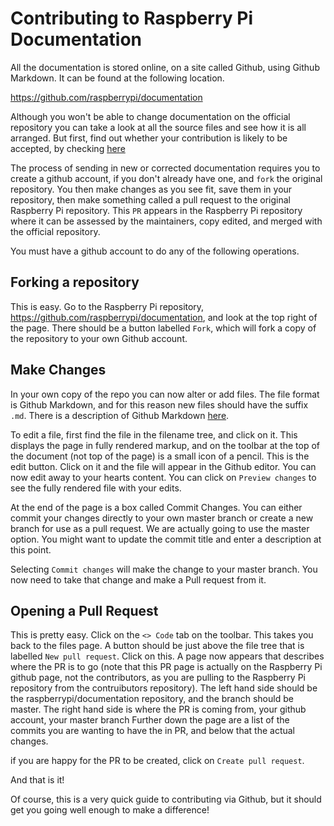 # Contributing to Raspberry Pi Documentation

All the documentation is stored online, on a site called Github, using Github Markdown. It can be found at the following location.

https://github.com/raspberrypi/documentation

Although you won't be able to change documentation on the official repository you can take a look at all the source files and see how it is all arranged. But first, find out whether your contribution is likely to be accepted, by checking [here](https://www.raspberrypi.org/documentation/CONTRIBUTING.md)

The process of sending in new or corrected documentation requires you to create a github account, if you don't already have one, and `fork` the original repository. You then make changes as you see fit, save them in your repository, then make something called a pull request to the original Raspberry Pi repository. This `PR` appears in the Raspberry Pi repository where it can be assessed by the maintainers, copy edited, and merged with the official repository.

You must have a github account to do any of the following operations. 

## Forking a repository

This is easy. Go to the Raspberry Pi repository, https://github.com/raspberrypi/documentation, and look at the top right of the page. There should be a button labelled `Fork`, which will fork a copy of the repository to your own Github account. 

## Make Changes

In your own copy of the repo you can now alter or add files. The file format is Github Markdown, and for this reason new files should have the suffix `.md`. There is a description of Github Markdown [here](https://guides.github.com/features/mastering-markdown/).

To edit a file, first find the file in the filename tree, and click on it. This displays the page in fully rendered markup, and on the toolbar at the top of the document (not top of the page) is a small icon of a pencil. This is the edit button. Click on it and the file will appear in the Github editor. You can now edit away to your hearts content. You can click on ```Preview changes``` to see the fully rendered file with your edits.  

At the end of the page is a box called Commit Changes. You can either commit your changes directly to your own master branch or create a new branch for use as a pull request. We are actually going to use the master option. You might want to update the commit title and enter a description at this point. 

Selecting `Commit changes` will make the change to your master branch. You now need to take that change and make a Pull request from it.

## Opening a Pull Request

This is pretty easy. Click on the `<> Code` tab on the toolbar. This takes you back to the files page. A button should be just above the  file tree that is labelled `New pull request`. Click on this. A page now appears that describes where the PR is to go (note that this PR page is actually on the Raspberry Pi github page, not the contributors, as you are pulling to the Raspberry Pi repository from the contruibutors repository). The left hand side should be the raspberrypi/documentation repository, and the branch should be master. The right hand side is where the PR is coming from, your github account, your master branch Further down the page are a list of the commits you are wanting to have the in PR, and below that the actual changes. 

if you are happy for the PR to be created, click on `Create pull request`.

And that is it!


Of course, this is a very quick guide to contributing via Github, but it should get you going well enough to make a difference!







